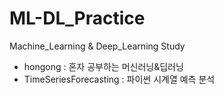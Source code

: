 # ML-DL_Practice
Machine_Learning &amp; Deep_Learning Study

* hongong : 혼자 공부하는 머신러닝&딥러닝
* TimeSeriesForecasting : 파이썬 시계열 예측 분석
